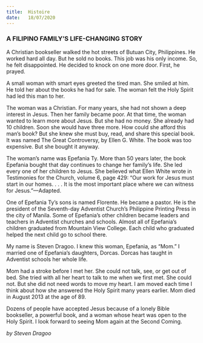 ```yaml
---
title:  Histoire
date:   18/07/2020
---
```


### A FILIPINO FAMILY’S LIFE-CHANGING STORY

A Christian bookseller walked the hot streets of Butuan City, Philippines. He worked hard all day. But he sold no books. This job was his only income. So, he felt disappointed. He decided to knock on one more door. First, he prayed.

A small woman with smart eyes greeted the tired man. She smiled at him. He told her about the books he had for sale. The woman felt the Holy Spirit had led this man to her.

The woman was a Christian. For many years, she had not shown a deep interest in Jesus. Then her family became poor. At that time, the woman wanted to learn more about Jesus. But she had no money. She already had 10 children. Soon she would have three more. How could she afford this man’s book? But she knew she must buy, read, and share this special book. It was named The Great Controversy, by Ellen G. White. The book was too expensive. But she bought it anyway.

The woman’s name was Epefania Ty. More than 50 years later, the book Epefania bought that day continues to change her family’s life. She led every one of her children to Jesus. She believed what Ellen White wrote in Testimonies for the Church, volume 6, page 429: “Our work for Jesus must start in our homes. . . . It is the most important place where we can witness for Jesus.”—Adapted.

One of Epefania Ty’s sons is named Florente. He became a pastor. He is the president of the Seventh-day Adventist Church’s Philippine Printing Press in the city of Manila. Some of Epefania’s other children became leaders and teachers in Adventist churches and schools. Almost all of Epefania’s children graduated from Mountain View College. Each child who graduated helped the next child go to school there.

My name is Steven Dragoo. I knew this woman, Epefania, as “Mom.” I married one of Epefania’s daughters, Dorcas. Dorcas has taught in Adventist schools her whole life.

Mom had a stroke before I met her. She could not talk, see, or get out of bed. She tried with all her heart to talk to me when we first met. She could not. But she did not need words to move my heart. I am moved each time I think about how she answered the Holy Spirit many years earlier. Mom died in August 2013 at the age of 89.

Dozens of people have accepted Jesus because of a lonely Bible bookseller, a powerful book, and a woman whose heart was open to the Holy Spirit. I look forward to seeing Mom again at the Second Coming.

_by Steven Dragoo_
